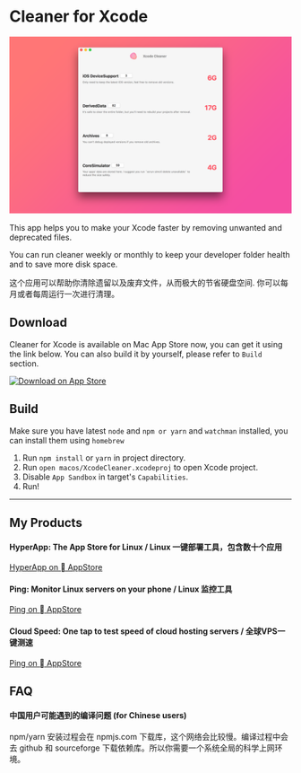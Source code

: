 # Cleaner for Xcode


![Screen Shot](./screenshot.png "Screenshot")


This app helps you to make your Xcode faster by removing unwanted and deprecated files.

You can run cleaner weekly or monthly to keep your developer folder health and to save more disk space.


这个应用可以帮助你清除遗留以及废弃文件，从而极大的节省硬盘空间. 你可以每月或者每周运行一次进行清理。



## Download

Cleaner for Xcode is available on Mac App Store now, you can get it using the link below. You can also build it by yourself, please refer to `Build` section.

[![Download on App Store](https://www.apple.com/itunes/link/images/link-badge-appstore.png "View on App Store")
](https://itunes.apple.com/app/cleaner-for-xcode/id1296084683)



## Build

Make sure you have latest `node` and `npm or yarn`  and `watchman` installed, you can install them using `homebrew`

1. Run `npm install` or `yarn` in project directory.
2. Run `open macos/XcodeCleaner.xcodeproj` to open Xcode project.
3. Disable `App Sandbox` in target's `Capabilities`.
4. Run!


----


## My Products

#### HyperApp: The App Store for Linux / Linux 一键部署工具，包含数十个应用

[HyperApp on  AppStore](https://itunes.apple.com/app/apple-store/id1179750280?pt=118260435&ct=xc&mt=8)


#### Ping: Monitor Linux servers on your phone / Linux 监控工具

[Ping on  AppStore](https://itunes.apple.com/app/apple-store/id1276204653?pt=118260435&ct=xc)


#### Cloud Speed: One tap to test speed of cloud hosting servers / 全球VPS一键测速
[Ping on  AppStore](https://itunes.apple.com/app/apple-store/id1299527944?pt=118260435&ct=xc&mt=8)



## FAQ

#### 中国用户可能遇到的编译问题 (for Chinese users)

npm/yarn 安装过程会在 npmjs.com 下载库，这个网络会比较慢。编译过程中会去 github 和 sourceforge 下载依赖库。所以你需要一个系统全局的科学上网环境。
